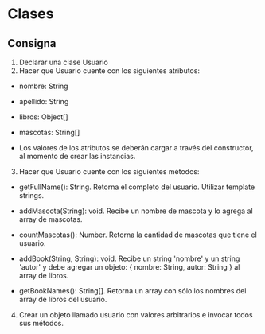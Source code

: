 # Clases

## Consigna

1) Declarar una clase Usuario
2) Hacer que Usuario cuente con los siguientes atributos:

-   nombre: String
    
-   apellido: String
    
-   libros: Object[]
    
-   mascotas: String[]
- Los valores de los atributos se deberán cargar a través del constructor, al momento de 			crear 	las instancias.
3) Hacer que Usuario cuente con los siguientes métodos:

-   getFullName(): String. Retorna el completo del usuario. Utilizar template strings.
    
-   addMascota(String): void. Recibe un nombre de mascota y lo agrega al array de mascotas.
    
-   countMascotas(): Number. Retorna la cantidad de mascotas que tiene el usuario.
    
-   addBook(String, String): void. Recibe un string 'nombre' y un string 'autor' y debe agregar un objeto: { nombre: String, autor: String } al array de libros.
    
-   getBookNames(): String[]. Retorna un array con sólo los nombres del array de libros del usuario.
    
    
4) Crear un objeto llamado usuario con valores arbitrarios e invocar todos sus métodos.